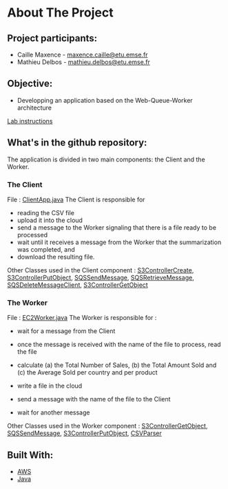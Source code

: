 <!-- ABOUT THE PROJECT -->
# About The Project

## Project participants:

- Caille Maxence - maxence.caille@etu.emse.fr
- Mathieu Delbos - mathieu.delbos@etu.emse.fr

## Objective:
-  Developping an application based on the Web-Queue-Worker architecture

[Lab instructions](https://gnardin.pages.emse.fr/website/cloud/2021Fall/lab/lab3.html)

## What's in the github repository:

The application is divided in two main components: the Client and the Worker.

### The Client
File : [ClientApp.java](https://github.com/maxant38/aws-cloud-lab3/blob/master/src/main/java/emse/EC2Worker.java)
The Client is responsible for
-	reading the CSV file
- upload it into the cloud
- send a message to the Worker signaling that there is a file ready to be processed
- wait until it receives a message from the Worker that the summarization was completed, and
- download the resulting file.

Other Classes used in the Client component : 
[S3ControllerCreate](https://github.com/maxant38/aws-cloud-lab3/blob/master/src/main/java/emse/S3ControllerCreate.java),
[S3ControllerPutObject](https://github.com/maxant38/aws-cloud-lab3/blob/master/src/main/java/emse/S3ControllerCreate.java),
[SQSSendMessage](https://github.com/maxant38/aws-cloud-lab3/blob/master/src/main/java/emse/SQSSendMessage.java),
[SQSRetrieveMessage](https://github.com/maxant38/aws-cloud-lab3/blob/master/src/main/java/emse/SQSRetrieveMessage.java),
[SQSDeleteMessageClient](https://github.com/maxant38/aws-cloud-lab3/blob/master/src/main/java/emse/SQSDeleteMessageClient.java),
[S3ControllerGetObject](https://github.com/maxant38/aws-cloud-lab3/blob/master/src/main/java/emse/S3ControllerPutObject.java)

### The Worker
File : [EC2Worker.java](https://github.com/maxant38/aws-cloud-lab3/blob/master/src/main/java/emse/EC2Worker.java)
The Worker is responsible for :
-	wait for a message from the Client

-	once the message is received with the name of the file to process, read the file

-	calculate (a) the Total Number of Sales, (b) the Total Amount Sold and (c) the Average Sold per country and per product

-	write a file in the cloud

-	send a message with the name of the file to the Client

-	wait for another message


Other Classes used in the Worker component :
[S3ControllerGetObject](https://github.com/maxant38/aws-cloud-lab3/blob/master/src/main/java/emse/S3ControllerPutObject.java),
[SQSSendMessage](https://github.com/maxant38/aws-cloud-lab3/blob/master/src/main/java/emse/SQSSendMessage.java),
[S3ControllerPutObject](https://github.com/maxant38/aws-cloud-lab3/blob/master/src/main/java/emse/S3ControllerCreate.java),
[CSVParser](https://github.com/maxant38/aws-cloud-lab3/blob/master/src/main/java/emse/CSVParser.java)


## Built With:

* [AWS](https://aws.amazon.com/fr/)
* [Java](https://www.java.com/fr/)











